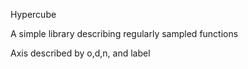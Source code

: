 Hypercube


A simple library describing regularly sampled functions


Axis described by o,d,n, and label



